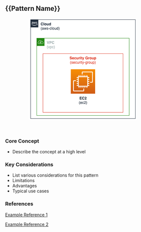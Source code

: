 ## {{Pattern Name}}
<p align="center">
    <img alt="Architecture" src="./images/demo-architecture.png" />   
</p>
<br>

### Core Concept
* Describe the concept at a high level   
   
### Key Considerations
* List various considerations for this pattern
* Limitations
* Advantages
* Typical use cases   
   
   
### References
<a href="https://aws.amazon.com" target="_blank">Example Reference 1</a>

<a href="https://aws.amazon.com" target="_blank">Example Reference 2</a>



